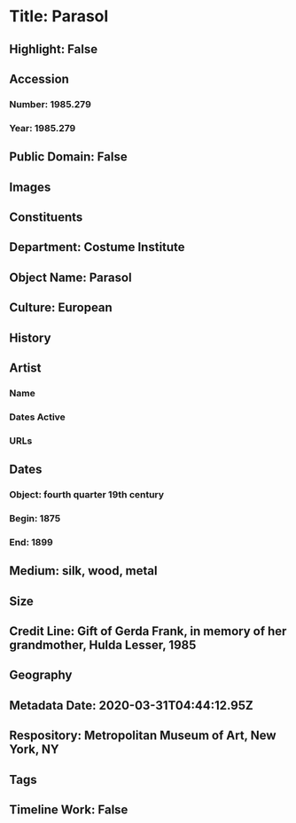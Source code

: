# Title: Parasol
## Highlight: False
## Accession
### Number: 1985.279
### Year: 1985.279
## Public Domain: False
## Images
## Constituents
## Department: Costume Institute
## Object Name: Parasol
## Culture: European
## History
## Artist
### Name
### Dates Active
### URLs
## Dates
### Object: fourth quarter 19th century
### Begin: 1875
### End: 1899
## Medium: silk, wood, metal
## Size
## Credit Line: Gift of Gerda Frank, in memory of her grandmother, Hulda Lesser, 1985
## Geography
## Metadata Date: 2020-03-31T04:44:12.95Z
## Respository: Metropolitan Museum of Art, New York, NY
## Tags
## Timeline Work: False
